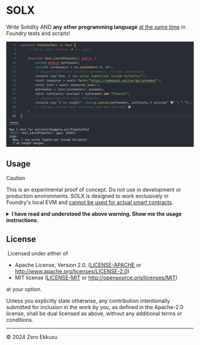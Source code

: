 # SOLX

Write Solidity AND **any other programming language** <ins>at the same time</ins> in Foundry tests and scripts!

<img src="./demo.gif"></img>

## Usage

> [!CAUTION]
> This is an experimental proof of concept. Do not use in development or production environments.
> SOLX is designed to work exclusively in Foundry's local EVM and <ins>cannot be used for actual smart contracts</ins>.

<details>
<summary><b>I have read and understood the above warning. Show me the usage instructions.</b></summary>

<br>

**Clone**

```shell
git clone https://github.com/ZeroEkkusu/solx
```

**Install**

```shell
soldeer install & bun install
```

**Hook**

```
source solx/hooks.sh
```

**Build**

```shell
forge build
```

**Test**

```shell
forge test
```

**Experiment**

[Playground ↗](./test/Example.solx)

Sync variables between Solidity and TypeScript:

```solidity
uint256 a;
// @typescript-start (uint256 a)
a++;
// @typescript-end ()
assertEq(a, 1);
```

Clone variables from TypeScript:

```solidity
uint256 a = 1;
// @typescript-start ()
const b = 1;
// @typescript-end (uint256 b)
assertEq(a, b);
```

`console.log` in TypeScript:

```solidity
// @typescript-start ()
console.log("solx");
// @typescript-end ()
```

Only TypeScript is supported currently.

</details>

## License
​
Licensed under either of

- Apache License, Version 2.0, ([LICENSE-APACHE](LICENSE-APACHE) or http://www.apache.org/licenses/LICENSE-2.0)
- MIT license ([LICENSE-MIT](LICENSE-MIT) or http://opensource.org/licenses/MIT)

at your option.

Unless you explicitly state otherwise, any contribution intentionally submitted for inclusion in the work by you, as defined in the Apache-2.0 license, shall be dual licensed as above, without any additional terms or conditions.

---

© 2024 Zero Ekkusu